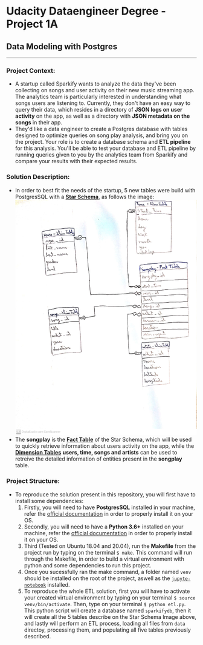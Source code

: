 # Udacity Dataengineer Degree - Project 1A

## Data Modeling with Postgres

---

### Project Context:

- A startup called Sparkify wants to analyze the data they've been collecting on songs and user activity on their new music streaming app. The analytics team is particularly interested in understanding what songs users are listening to. Currently, they don't have an easy way to query their data, which resides in a directory of **JSON logs on user activity** on the app, as well as a directory with **JSON metadata on the songs** in their app.
- They'd like a data engineer to create a Postgres database with tables designed to optimize queries on song play analysis, and bring you on the project. Your role is to create a database schema and **ETL pipeline** for this analysis. You'll be able to test your database and ETL pipeline by running queries given to you by the analytics team from Sparkify and compare your results with their expected results.

### Solution Description:

- In order to best fit the needs of the startup, 5 new tables were build with PostgresSQL with a [**Star Schema**](https://en.wikipedia.org/wiki/Star_schema), as follows the image:  
  ![entity_diagram.jpg](entity_diagram.jpg)
- The **songplay** is the [**Fact Table**](https://en.wikipedia.org/wiki/Fact_table#:~:text=In%20data%20warehousing%2C%20a%20fact,schema%20surrounded%20by%20dimension%20tables.) of the Star Schema, which will be used to quickly retrieve information about users activity on the app, while the [**Dimension Tables**](<https://en.wikipedia.org/wiki/Dimension_(data_warehouse)>) **users, time, songs and artists** can be used to retreive the detailed information of entities present in the **songplay** table.

### Project Structure:

- To reproduce the solution present in this repository, you will first have to install some dependencies:
  1. Firstly, you will need to have **PostgresSQL** installed in your machine, refer the [official documentation](https://www.postgresql.org/) in order to properly install it on your OS.
  2. Secondly, you will need to have a **Python 3.6+** installed on your machine, refer the [official documentation](https://www.python.org/) in order to properly install it on your OS.
  3. Third (Tested on Ubuntu 18.04 and 20.04), run the **Makefile** from the project run by typing on the terminal `$ make`. This command will run through the Makefile, in order to build a virtual environment with python and some dependencies to run this project.
  4. Once you sucessfully ran the make command, a folder named `venv` should be installed on the root of the project, aswell as the [`jupyte-notebook`](https://jupyter.org/) installed.
  5. To reproduce the whole ETL solution, first you will have to activate your created virtual environment by typing on your terminal `$ source venv/bin/activate`. Then, type on your terminal `$ python etl.py`. This python script will create a database named `sparkifydb`, then it will create all the 5 tables describe on the Star Schema Image above, and lastly will perform an ETL process, loading all files from `data` directoy, processing them, and populating all five tables previously described.

